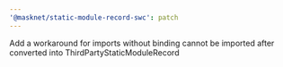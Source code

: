 ```yaml
---
'@masknet/static-module-record-swc': patch
---
```


Add a workaround for imports without binding cannot be imported after converted into ThirdPartyStaticModuleRecord
